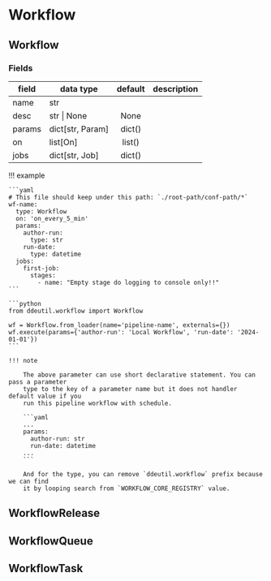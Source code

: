 # Workflow

## Workflow

### Fields

| field    | data type        | default | description |
|----------|------------------|:-------:|-------------|
| name     | str              |         |             |
| desc     | str \| None      |  None   |             |
| params   | dict[str, Param] | dict()  |             |
| on       | list[On]         | list()  |             |
| jobs     | dict[str, Job]   | dict()  |             |

!!! example

    ```yaml
    # This file should keep under this path: `./root-path/conf-path/*`
    wf-name:
      type: Workflow
      on: 'on_every_5_min'
      params:
        author-run:
          type: str
        run-date:
          type: datetime
      jobs:
        first-job:
          stages:
            - name: "Empty stage do logging to console only!!"
    ```

    ```python
    from ddeutil.workflow import Workflow

    wf = Workflow.from_loader(name='pipeline-name', externals={})
    wf.execute(params={'author-run': 'Local Workflow', 'run-date': '2024-01-01'})
    ```

    !!! note

        The above parameter can use short declarative statement. You can pass a parameter
        type to the key of a parameter name but it does not handler default value if you
        run this pipeline workflow with schedule.

        ```yaml
        ...
        params:
          author-run: str
          run-date: datetime
        ...
        ```

        And for the type, you can remove `ddeutil.workflow` prefix because we can find
        it by looping search from `WORKFLOW_CORE_REGISTRY` value.

## WorkflowRelease

## WorkflowQueue

## WorkflowTask
